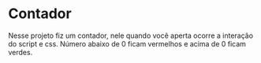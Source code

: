 # Contador
Nesse projeto fiz um contador, nele quando você aperta ocorre a interação do script e css. Número abaixo de 0 ficam vermelhos e acima de 0 ficam verdes.
